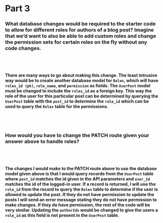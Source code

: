 # Part 3

### What database changes would be required to the starter code to allow for different roles for authors of a blog post? Imagine that we’d want to also be able to add custom roles and change the permission sets for certain roles on the fly without any code changes.

<br />
<br />

#### There are many ways to go about making this change. The least intrusive way would be to create another database model for `Roles`, which will have `roles_id (pk)`, `role_name`, and `permission` as fields. The `UserPost` model must be changed to include the `roles_id` as a foreign key. This way the role of the user for this particular post can be determined by querying the `UserPost` table with the `post_id` to determine the `role_id` which can be used to query the `Roles` table for the permissions.

<br />
<br />

### How would you have to change the PATCH route given your answer above to handle roles?

<br />
<br />

#### The changes I would make to the PATCH route above to use the database model given above is that I would query records from the `UserPost` table where `post_id` matches the id given in the API parameters and `user_id` matches the id of the logged-in user. If a record is returned, I will use the `role_id` from the record to query the `Roles` table to determine if the user is allowed to update the post. If they do not have permission to update the posts I will send an error message stating they do not have permission to make changes. If they do have permission, the rest of the code will be very similar. Updating the `authorIds` would be changed to give the users a `role_id` as this field is not present in the `UserPost` table.
